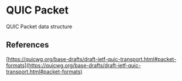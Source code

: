 # QUIC Packet

QUIC Packet data structure

## References

[https://quicwg.org/base-drafts/draft-ietf-quic-transport.html#packet-formats](https://quicwg.org/base-drafts/draft-ietf-quic-transport.html#packet-formats)